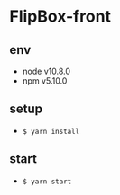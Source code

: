 # FlipBox-front

## env
- node v10.8.0
- npm v5.10.0

## setup
- ```$ yarn install```

## start
- ```$ yarn start```
